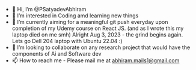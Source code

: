 - 👋 Hi, I’m @PSatyadevAbhiram
- 👀 I’m interested in Coding amd learning new things
- 🌱 I’m currently aiming for a meaningful git push everyday upon completion of my Udemy course on React JS. (and as I wrote this my laptop died on me smh)
Alright Aug 3, 2023 - the grind begins again. Lets go Dell 204 laptop with Ubuntu 22.04 :)
- 💞️ I’m looking to collaborate on any research project that would have the components of Ai and Software dev
- 📫 How to reach me - Please mail me at abhiram.mails1@gmail.com

<!---
PSatyadevAbhiram/PSatyadevAbhiram is a ✨ special ✨ repository because its `README.md` (this file) appears on your GitHub profile.
You can click the Preview link to take a look at your changes.
--->

